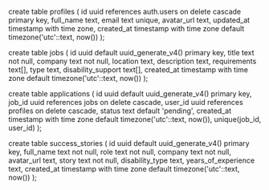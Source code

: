 create table profiles (
  id uuid references auth.users on delete cascade primary key,
  full_name text,
  email text unique,
  avatar_url text,
  updated_at timestamp with time zone,
  created_at timestamp with time zone default timezone('utc'::text, now())
);


create table jobs (
  id uuid default uuid_generate_v4() primary key,
  title text not null,
  company text not null,
  location text,
  description text,
  requirements text[],
  type text,
  disability_support text[],
  created_at timestamp with time zone default timezone('utc'::text, now())
);

create table applications (
  id uuid default uuid_generate_v4() primary key,
  job_id uuid references jobs on delete cascade,
  user_id uuid references profiles on delete cascade,
  status text default 'pending',
  created_at timestamp with time zone default timezone('utc'::text, now()),
  unique(job_id, user_id)
);

create table success_stories (
  id uuid default uuid_generate_v4() primary key,
  full_name text not null,
  role text not null,
  company text not null,
  avatar_url text,
  story text not null,
  disability_type text,
  years_of_experience text,
  created_at timestamp with time zone default timezone('utc'::text, now())
);